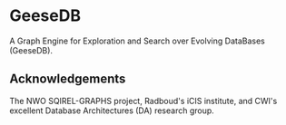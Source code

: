 # GeeseDB

A Graph Engine for Exploration and Search over Evolving DataBases (GeeseDB).

## Acknowledgements

The NWO SQIREL-GRAPHS project, Radboud's iCIS institute, and CWI's excellent Database Architectures (DA) research group.
